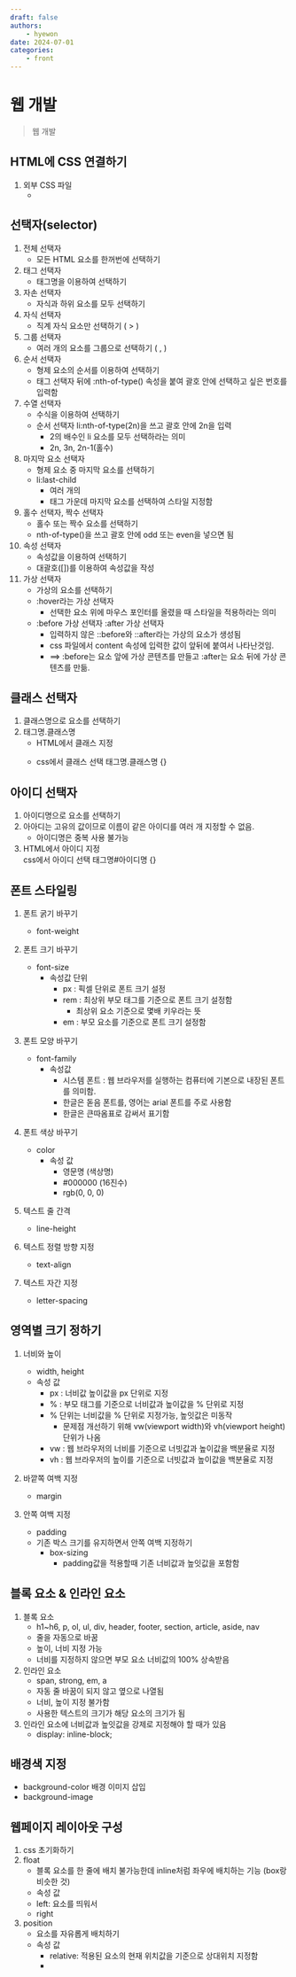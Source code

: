 ```yaml
---
draft: false
authors:
    - hyewon
date: 2024-07-01
categories:
    - front
---
```


# 웹 개발

> 웹 개발

<!-- more -->

## HTML에 CSS 연결하기

1. 외부 CSS 파일
    - <link rel="stylesheet" href="css/style.css" />

## 선택자(selector)

1. 전체 선택자
    - 모든 HTML 요소를 한꺼번에 선택하기
2. 태그 선택자
    - 태그명을 이용하여 선택하기
3. 자손 선택자
    - 자식과 하위 요소를 모두 선택하기
4. 자식 선택자
    - 직계 자식 요소만 선택하기 ( > )
5. 그룹 선택자
    - 여러 개의 요소를 그룹으로 선택하기 ( , )
6. 순서 선택자
    - 형제 요소의 순서를 이용하여 선택하기
    - 태그 선택자 뒤에 :nth-of-type() 속성을 붙여 괄호 안에 선택하고
      싶은 번호를 입력함
7. 수열 선택자
    - 수식을 이용하여 선택하기
    - 순서 선택자 li:nth-of-type(2n)을 쓰고 괄호 안에 2n을 입력
        - 2의 배수인 li 요소를 모두 선택하라는 의미
        - 2n, 3n, 2n-1(홀수)
8. 마지막 요소 선택자
    - 형제 요소 중 마지막 요소를 선택하기
    - li:last-child
        - 여러 개의 <li> 태그 가운데 마지막 요소를 선택하여
          스타일 지정함
9. 홀수 선택자, 짝수 선택자
    - 홀수 또는 짝수 요소를 선택하기
    - nth-of-type()을 쓰고 괄호 안에 odd 또는 even을 넣으면 됨
10. 속성 선택자
    - 속성값을 이용하여 선택하기
    - 대괄호([])를 이용하여 속성값을 작성
11. 가상 선택자
    - 가상의 요소를 선택하기
    - :hover라는 가상 선택자
        - 선택한 요소 위에 마우스 포인터를 올렸을 때 스타일을 적용하라는
          의미
    - :before 가상 선택자
      :after 가상 선택자
        - 입력하지 않은 ::before와 ::after라는 가상의 요소가 생성됨
        - css 파일에서 content 속성에 입력한 값이 앞뒤에 붙여서 나타난것임.
        - ==> :before는 요소 앞에 가상 콘텐츠를 만들고
          :after는 요소 뒤에 가상 콘텐츠를 만듦.

## 클래스 선택자

1. 클래스명으로 요소를 선택하기
2. 태그명.클래스명
    - HTML에서 클래스 지정 <p class="클래스명"></p>
    - css에서 클래스 선택 태그명.클래스명 {}

## 아이디 선택자

1.  아이디명으로 요소를 선택하기
2.  아아디는 고유의 값이므로 이름이 같은 아이디를 여러 개 지정할 수 없음.
    -   아이디명은 중복 사용 불가능
3.  HTML에서 아이디 지정 <div id="아이디명"></div>
    css에서 아이디 선택 태그명#아이디명 {}

## 폰트 스타일링

1.  폰트 굵기 바꾸기
    -   font-weight
2.  폰트 크기 바꾸기
    -   font-size
        -   속성값 단위
            -   px : 픽셀 단위로 폰트 크기 설정
            -   rem : 최상위 부모 <html> 태그를 기준으로 폰트 크기 설정함
                -   최상위 요소 기준으로 몇배 키우라는 뜻
            -   em : 부모 요소를 기준으로 폰트 크기 설정함
3.  폰트 모양 바꾸기
    -   font-family
        -   속성값
            -   시스템 폰트 : 웹 브라우저를 실행하는 컴퓨터에 기본으로
                내장된 폰트를 의미함.
            -   한글은 돋음 폰트를, 영어는 arial 폰트를 주로 사용함
            -   한글은 큰따옴표로 감써서 표기함
4.  폰트 색상 바꾸기

    -   color
        -   속성 값
            -   영문명 (색상명)
            -   #000000 (16진수)
            -   rgb(0, 0, 0)

5.  텍스트 줄 간격

    -   line-height

6.  텍스트 정렬 방향 지정

    -   text-align

7.  텍스트 자간 지정
    -   letter-spacing

## 영역별 크기 정하기

1. 너비와 높이

    - width, height
    - 속성 값
        - px : 너비값 높이값을 px 단위로 지정
        - % : 부모 태그를 기준으로 너비값과 높이값을 % 단위로 지정
        - % 단위는 너비값을 % 단위로 지정가능, 높잇값은 미동작
            - 문제점 개선하기 위해 vw(viewport width)와 vh(viewport height) 단위가 나옴
        - vw : 웹 브라우저의 너비를 기준으로 너빗값과 높이값을 백분율로 지정
        - vh : 웹 브라우저의 높이를 기준으로 너빗값과 높이값을 백분율로 지정

2. 바깥쪽 여백 지정

    - margin

3. 안쪽 여백 지정
    - padding
    - 기존 박스 크기를 유지하면서 안쪽 여백 지정하기
        - box-sizing
            - padding값을 적용할때 기존 너비값과 높잇값을 포함함

## 블록 요소 & 인라인 요소

1.  블록 요소
    -   h1~h6, p, ol, ul, div, header, footer, section, article, aside, nav
    -   줄을 자동으로 바꿈
    -   높이, 너비 지정 가능
    -   너비를 지정하지 않으면 부모 요소 너비값의 100% 상속받음
2.  인라인 요소
    -   span, strong, em, a
    -   자동 줄 바꿈이 되지 않고 옆으로 나열됨
    -   너비, 높이 지정 불가함
    -   사용한 텍스트의 크기가 해당 요소의 크기가 됨
3.  인라인 요소에 너비값과 높잇값을 강제로 지정해야 할 때가 있음
    -   display: inline-block;

## 배경색 지정

-   background-color
    배경 이미지 삽입
-   background-image

## 웹페이지 레이아웃 구성

1. css 초기화하기
2. float
    - 블록 요소를 한 줄에 배치 불가능한데 inline처럼 좌우에 배치하는 기능 (box랑 비슷한 것)
    - 속성 값
    - left: 요소를 띄워서
    - right
3. position
    - 요소를 자유롭게 배치하기
    - 속성 값
        - relative: 적용된 요소의 현재 위치값을 기준으로 상대위치 지정함
        -
